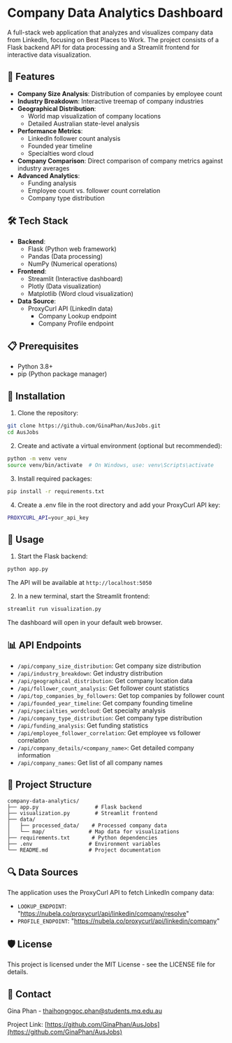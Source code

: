 # Company Data Analytics Dashboard

A full-stack web application that analyzes and visualizes company data from LinkedIn, focusing on Best Places to Work. The project consists of a Flask backend API for data processing and a Streamlit frontend for interactive data visualization.

## 🌟 Features

- **Company Size Analysis**: Distribution of companies by employee count
- **Industry Breakdown**: Interactive treemap of company industries
- **Geographical Distribution**: 
  - World map visualization of company locations
  - Detailed Australian state-level analysis
- **Performance Metrics**:
  - LinkedIn follower count analysis
  - Founded year timeline
  - Specialties word cloud
- **Company Comparison**: Direct comparison of company metrics against industry averages
- **Advanced Analytics**:
  - Funding analysis
  - Employee count vs. follower count correlation
  - Company type distribution

## 🛠️ Tech Stack

- **Backend**: 
  - Flask (Python web framework)
  - Pandas (Data processing)
  - NumPy (Numerical operations)
- **Frontend**:
  - Streamlit (Interactive dashboard)
  - Plotly (Data visualization)
  - Matplotlib (Word cloud visualization)
- **Data Source**:
  - ProxyCurl API (LinkedIn data)
    - Company Lookup endpoint
    - Company Profile endpoint

## 📋 Prerequisites

- Python 3.8+
- pip (Python package manager)

## 🚀 Installation

1. Clone the repository:
```bash
git clone https://github.com/GinaPhan/AusJobs.git
cd AusJobs
```

2. Create and activate a virtual environment (optional but recommended):
```bash
python -m venv venv
source venv/bin/activate  # On Windows, use: venv\Scripts\activate
```

3. Install required packages:
```bash
pip install -r requirements.txt
```

4. Create a .env file in the root directory and add your ProxyCurl API key:
```bash
PROXYCURL_API=your_api_key
```

## 🎯 Usage

1. Start the Flask backend:
```bash
python app.py
```
The API will be available at `http://localhost:5050`

2. In a new terminal, start the Streamlit frontend:
```bash
streamlit run visualization.py
```
The dashboard will open in your default web browser.

## 📊 API Endpoints

- `/api/company_size_distribution`: Get company size distribution
- `/api/industry_breakdown`: Get industry distribution
- `/api/geographical_distribution`: Get company location data
- `/api/follower_count_analysis`: Get follower count statistics
- `/api/top_companies_by_followers`: Get top companies by follower count
- `/api/founded_year_timeline`: Get company founding timeline
- `/api/specialties_wordcloud`: Get specialty analysis
- `/api/company_type_distribution`: Get company type distribution
- `/api/funding_analysis`: Get funding statistics
- `/api/employee_follower_correlation`: Get employee vs follower correlation
- `/api/company_details/<company_name>`: Get detailed company information
- `/api/company_names`: Get list of all company names

## 📁 Project Structure

```
company-data-analytics/
├── app.py                  # Flask backend
├── visualization.py        # Streamlit frontend
├── data/
│   ├── processed_data/    # Processed company data
│   └── map/              # Map data for visualizations
├── requirements.txt       # Python dependencies
├── .env                  # Environment variables
└── README.md             # Project documentation
```

## 🔍 Data Sources

The application uses the ProxyCurl API to fetch LinkedIn company data:
- `LOOKUP_ENDPOINT`: "https://nubela.co/proxycurl/api/linkedin/company/resolve"
- `PROFILE_ENDPOINT`: "https://nubela.co/proxycurl/api/linkedin/company"

## 🛡️ License

This project is licensed under the MIT License - see the LICENSE file for details.

## 📧 Contact

Gina Phan - [thaihongngoc.phan@students.mq.edu.au](mailto:thaihongngoc.phan@students.mq.edu.au)

Project Link: [https://github.com/GinaPhan/AusJobs](https://github.com/GinaPhan/AusJobs)